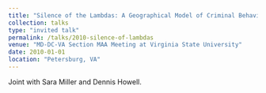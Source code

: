 ```yaml
---
title: "Silence of the Lambdas: A Geographical Model of Criminal Behavior"
collection: talks
type: "invited talk"
permalink: /talks/2010-silence-of-lambdas
venue: "MD-DC-VA Section MAA Meeting at Virginia State University"
date: 2010-01-01
location: "Petersburg, VA"
---
```


Joint with Sara Miller and Dennis Howell.